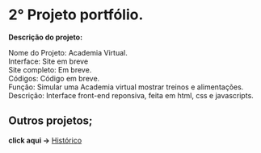 <h1>2° Projeto portfólio.</h1>

**Descrição do projeto:**

Nome do Projeto: Academia Virtual.<br>
Interface: Site em breve <br>
Site completo: Em breve.<br>
Códigos: Código em breve.<br>
Função: Simular uma Academia virtual mostrar treinos e alimentações.<br>
Descrição: Interface front-end reponsiva, feita em html, css e javascripts.


<h2> Outros projetos;</h2>

 **click aqui ->** <a href='https://github.com/Rodolfo-desenvolve/python-desktop'>Histórico</a>
